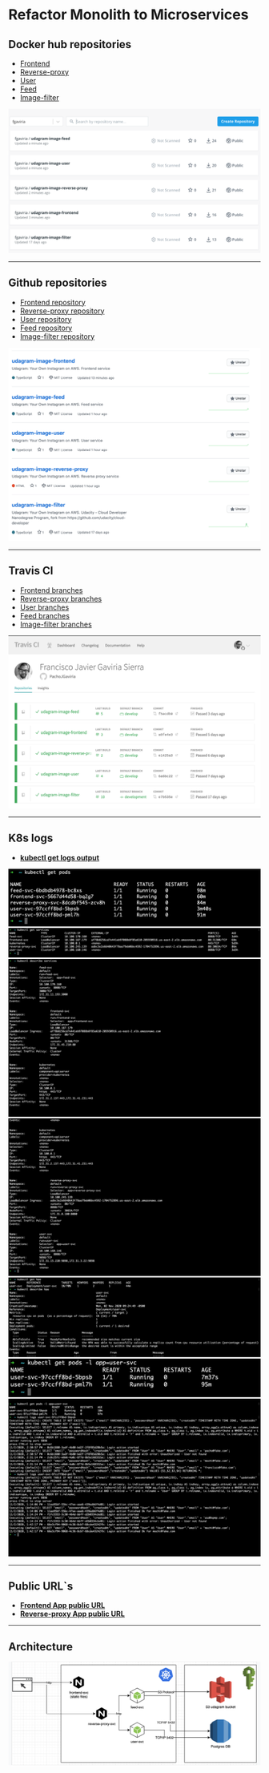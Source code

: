 # Refactor Monolith to Microservices

## Docker hub repositories
- [Frontend](https://hub.docker.com/r/fgaviria/udagram-image-frontend)
- [Reverse-proxy](https://hub.docker.com/r/fgaviria/udagram-image-reverse-proxy)
- [User](https://hub.docker.com/r/fgaviria/udagram-image-user)
- [Feed](https://hub.docker.com/r/fgaviria/udagram-image-feed)
- [Image-filter](https://hub.docker.com/r/fgaviria/udagram-image-filter)

![DockerHub Screenshot](./screenshots/DockerHub.png)

*******

## Github repositories
- [Frontend repository](https://github.com/PachoJGaviria/udagram-image-frontend)
- [Reverse-proxy repository](https://github.com/PachoJGaviria/udagram-image-reverse-proxy)
- [User repository](https://github.com/PachoJGaviria/udagram-image-user)
- [Feed repository](https://github.com/PachoJGaviria/udagram-image-feed)
- [Image-filter repository](https://github.com/PachoJGaviria/udagram-image-filter)

![DockerHub Screenshot](./screenshots/Github.png)

*******

## Travis CI

- [Frontend branches](https://travis-ci.com/github/PachoJGaviria/udagram-image-frontend/branches)
- [Reverse-proxy branches](https://travis-ci.com/github/PachoJGaviria/udagram-image-reverse-proxy/branches)
- [User branches](https://travis-ci.com/github/PachoJGaviria/udagram-image-user/branches)
- [Feed branches](https://travis-ci.com/github/PachoJGaviria/udagram-image-feed/branches)
- [Image-filter branches](https://travis-ci.com/github/PachoJGaviria/udagram-image-filter/branches)

![Travis repositories Screenshot](./screenshots/TravisRepositories.png)

*******

## K8s logs

- **[kubectl get logs output](./logs/user.log.md)**

![kubectl get pods](./screenshots/kubectl-get-pods.png)
![kubectl get services](./screenshots/kubectl-get-services.png)
![kubectl describe services part one](./screenshots/kubectl-describe-services-1.png)
![kubectl describe services part two](./screenshots/kubectl-describe-services-2.png)
![kubectl describe hpa](./screenshots/kubectl-describe-hpa.png)
![kubectl get logs part one](./screenshots/kubectl-get-logs-1.png)
![kubectl get logs part two](./screenshots/kubectl-get-logs-2.png)

*******

## Public URL`s

- **[Frontend App public URL](http://af78b8256cd7e441eb97088b8f85a610-205930916.us-east-2.elb.amazonaws.com)**
- **[Reverse-proxy App public URL](http://adbc3e2e6640643f78aa79eb06bc4592-1704752896.us-east-2.elb.amazonaws.com)**

*******

## Architecture

![Architecture](./screenshots/Architecture.png)




